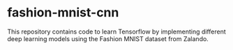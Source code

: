 # fashion-mnist-cnn

This repository contains code to learn Tensorflow by implementing different deep learning models using the Fashion MNIST dataset from Zalando.
